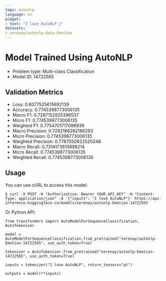 ```yaml
---
tags: autonlp
language: en
widget:
- text: "I love AutoNLP 🤗"
datasets:
- serenay/autonlp-data-Emotion
---
```


# Model Trained Using AutoNLP

- Problem type: Multi-class Classification
- Model ID: 14722565

## Validation Metrics

- Loss: 0.6077525615692139
- Accuracy: 0.7745398773006135
- Macro F1: 0.7287152925396537
- Micro F1: 0.7745398773006135
- Weighted F1: 0.7754701717098939
- Macro Precision: 0.7282186282186283
- Micro Precision: 0.7745398773006135
- Weighted Precision: 0.7787550922520248
- Macro Recall: 0.7314173610899214
- Micro Recall: 0.7745398773006135
- Weighted Recall: 0.7745398773006135


## Usage

You can use cURL to access this model:

```
$ curl -X POST -H "Authorization: Bearer YOUR_API_KEY" -H "Content-Type: application/json" -d '{"inputs": "I love AutoNLP"}' https://api-inference.huggingface.co/models/serenay/autonlp-Emotion-14722565
```

Or Python API:

```
from transformers import AutoModelForSequenceClassification, AutoTokenizer

model = AutoModelForSequenceClassification.from_pretrained("serenay/autonlp-Emotion-14722565", use_auth_token=True)

tokenizer = AutoTokenizer.from_pretrained("serenay/autonlp-Emotion-14722565", use_auth_token=True)

inputs = tokenizer("I love AutoNLP", return_tensors="pt")

outputs = model(**inputs)
```
